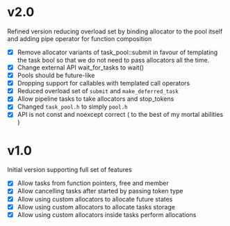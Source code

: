 # v2.0
Refined version reducing overload set by binding allocator to the pool itself and adding pipe operator for function composition

- [x] Remove allocator variants of task_pool::submit in favour of templating the task bool so that we do not need to pass allocators all the time.
- [x] Change external API wait_for_tasks to wait()
- [x] Pools should be future-like
- [x] Dropping support for callables with templated call operators
- [x] Reduced overload set of `submit` and `make_deferred_task`
- [x] Allow pipeline tasks to take allocators and stop_tokens
- [x] Changed `task_pool.h` to simply `pool.h`
- [x] API is not const and noexcept correct ( to the best of my mortal abilities )
# v1.0
Initial version supporting full set of features

- [x] Allow tasks from function pointers, free and member
- [x] Allow cancelling tasks after started by passing token type
- [x] Allow using custom allocators to allocate future states
- [x] Allow using custom allocators to allocate tasks storage
- [x] Allow using custom allocators inside tasks perform allocations